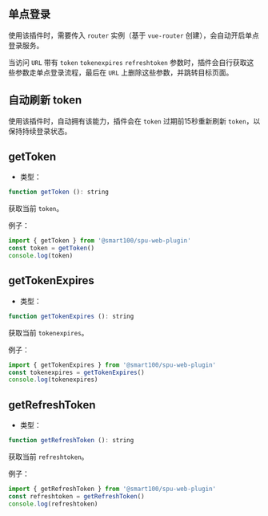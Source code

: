 ## 单点登录
使用该插件时，需要传入 `router` 实例（基于 `vue-router` 创建），会自动开启单点登录服务。

当访问 `URL` 带有 `token` `tokenexpires` `refreshtoken` 参数时，插件会自行获取这些参数走单点登录流程，最后在 `URL` 上删除这些参数，并跳转目标页面。


## 自动刷新 token
使用该插件时，自动拥有该能力，插件会在 `token` 过期前15秒重新刷新 `token`，以保持持续登录状态。


## getToken
+ 类型：

```js
function getToken (): string
```
获取当前 `token`。

例子：
```js
import { getToken } from '@smart100/spu-web-plugin'
const token = getToken()
console.log(token)
```

## getTokenExpires
+ 类型：

```js
function getTokenExpires (): string
```
获取当前 `tokenexpires`。

例子：
```js
import { getTokenExpires } from '@smart100/spu-web-plugin'
const tokenexpires = getTokenExpires()
console.log(tokenexpires)
```

## getRefreshToken
+ 类型：

```js
function getRefreshToken (): string
```
获取当前 `refreshtoken`。

例子：
```js
import { getRefreshToken } from '@smart100/spu-web-plugin'
const refreshtoken = getRefreshToken()
console.log(refreshtoken)
```
